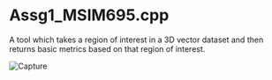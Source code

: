 # Assg1_MSIM695.cpp

A tool which takes a region of interest in a 3D vector dataset and then returns basic metrics based on that region of interest.

![Capture](https://user-images.githubusercontent.com/45838898/174729673-d53ed904-915c-4c3f-827e-c2947f6e7bda.PNG)
